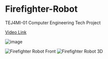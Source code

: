# Firefighter-Robot
TEJ4MI-01 Computer Engineering Tech Project

[Video Link](https://drive.google.com/file/d/1pud0PK4C9Y-MKYrYtlZdu811R3C6oz6o/view?usp=sharing)

![image](https://github.com/PrecisionPilot/FIrefighter-Robot/assets/69162332/fa794f48-3a89-44b1-92d2-29395f6c25a3)

![Firefighter Robot Front](https://github.com/PrecisionPilot/FIrefighter-Robot/assets/69162332/96f7700a-8f7f-4580-b827-f7dff331c180)
![Firefighter Robot 3D](https://github.com/PrecisionPilot/FIrefighter-Robot/assets/69162332/eb3b6960-b070-4995-8b3d-6e155be6faab)
